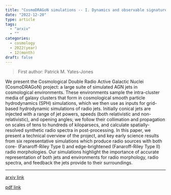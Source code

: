 ```yaml
---
title: "CosmoDRAGoN simulations -- I. Dynamics and observable signatures of radio jets in cosmological environments"
date: "2022-12-20"
type: article
tags:
  - "arxiv"
  - ""
categories:
  - cosmology
  - 2022(year)
  - 12(month)
draft: false
---
```


> First author: Patrick M. Yates-Jones

 We present the Cosmological Double Radio Active Galactic Nuclei (CosmoDRAGoN)
project: a large suite of simulated AGN jets in cosmological environments.
These environments sample the intra-cluster media of galaxy clusters that form
in cosmological smooth particle hydrodynamics (SPH) simulations, which we then
use as inputs for grid-based hydrodynamic simulations of radio jets. Initially
conical jets are injected with a range of jet powers, speeds (both relativistic
and non-relativistic), and opening angles; we follow their collimation and
propagation on scales of tens to hundreds of kiloparsecs, and calculate
spatially-resolved synthetic radio spectra in post-processing. In this paper,
we present a technical overview of the project, and key early science results
from six representative simulations which produce radio sources with both core-
(Fanaroff-Riley Type I) and edge-brightened (Fanaroff-Riley Type II) radio
morphologies. Our simulations highlight the importance of accurate
representation of both jets and environments for radio morphology, radio
spectra, and feedback the jets provide to their surroundings.

---
[arxiv link](http://arxiv.org/abs/2212.10059v1)

[pdf link](http://arxiv.org/pdf/2212.10059v1)